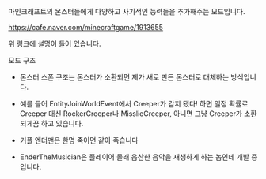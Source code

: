 마인크래프트의 몬스터들에게 다양하고 사기적인 능력들을 추가해주는 모드입니다.

https://cafe.naver.com/minecraftgame/1913655

위 링크에 설명이 들어 있습니다.


모드 구조
 - 몬스터 스폰 구조는 몬스터가 소환되면 제가 새로 만든 몬스터로 대체하는 방식입니다.
 - 예를 들어 EntityJoinWorldEvent에서 Creeper가 감지 됐다! 하면 일정 확률로 Creeper 대신 RockerCreeper나 MisslieCreeper, 아니면 그냥 Creeper가 소환되게끔 하고 있습니다.

 - 커플 엔더맨은 한명 죽이면 같이 죽습니다
 - EnderTheMusician은 플레이어 몰래 음산한 음악을 재생하게 하는 놈인데 개발 중입니다.
